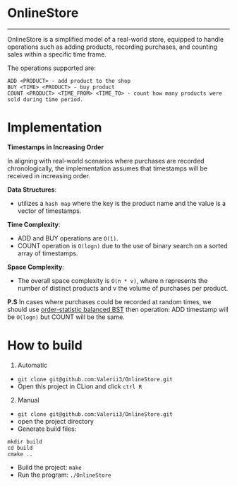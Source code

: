 # OnlineStore
---
OnlineStore is a simplified model of a real-world store, equipped to handle operations such as adding products, recording purchases, and counting sales within a specific time frame. 

The operations supported are:
```
ADD <PRODUCT> - add product to the shop
BUY <TIME> <PRODUCT> - buy product
COUNT <PRODUCT> <TIME_FROM> <TIME_TO> - count how many products were sold during time period.
```

# Implementation

**Timestamps in Increasing Order**

In aligning with real-world scenarios where purchases are recorded chronologically, the implementation assumes that timestamps will be received in increasing order. 

**Data Structures**:
* utilizes a `hash map` where the key is the product name and the value is a vector of timestamps.

**Time Complexity**:
* ADD and BUY operations are `O(1)`.
* COUNT operation is `O(logn)` due to the use of binary search on a sorted array of timestamps.

**Space Complexity**:
* The overall space complexity is `O(n * v)`, where n represents the number of distinct products and v the volume of purchases per product.

**P.S**
 In cases where purchases could be recorded at random times, we should use [order-statistic balanced BST](https://codeforces.com/blog/entry/11080) then operation: ADD timestamp will be `O(logn)` but COUNT will be the same.

# How to build 

1) Automatic
*  `git clone git@github.com:Valerii3/OnlineStore.git`
*   Open this project in CLion and click `ctrl R`

2) Manual
*  `git clone git@github.com:Valerii3/OnlineStore.git`
*  open the project directory
*  Generate build files:
  ```
mkdir build
cd build
cmake ..
```
* Build the project: `make`
* Run the program: `./OnlineStore`  

   
  
